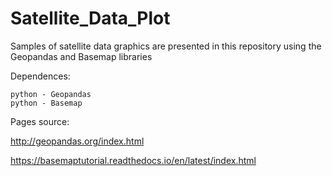 # Satellite_Data_Plot

Samples of satellite data graphics are presented in this repository using the Geopandas and Basemap libraries

Dependences:

    python - Geopandas
    python - Basemap


Pages source:

http://geopandas.org/index.html

https://basemaptutorial.readthedocs.io/en/latest/index.html
